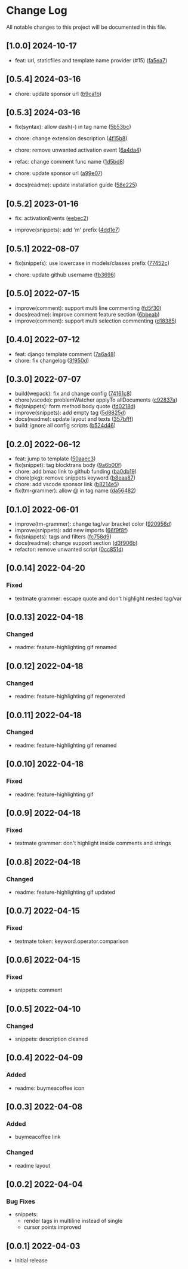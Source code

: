 # Change Log

All notable changes to this project will be documented in this file.

## [1.0.0] 2024-10-17

- feat: url, staticfiles and template name provider (#15) ([fa5ea7](https://github.com/almahdi404/code-django/commit/fa5ea7ff8395787a098f7344387ebe82d6402dae))

## [0.5.4] 2024-03-16

- chore: update sponsor url ([b9ca1b](https://github.com/almahdi404/code-django/commit/b9ca1bdbe89640b08512c7fe9caa4cd1f3019c86))

## [0.5.3] 2024-03-16

- fix(syntax): allow dash(-) in tag name ([5b53bc](https://github.com/almahdi404/code-django/commit/5b53bcd4f95a15bd777e35e9d6d1620db19a73a1))

- chore: change extension description ([4f15b8](https://github.com/almahdi404/code-django/commit/4f15b8abfdadccda3d3237f0c363bc82904edefc))

- chore: remove unwanted activation event ([6a4da4](https://github.com/almahdi404/code-django/commit/6a4da4da7c11f81877900b4dcc79781324544fd3))

- refac: change comment func name ([1d5bd8](https://github.com/almahdi404/code-django/commit/1d5bd84689cf0152c5086bd1a50f104d0ccc8c34))

- chore: update sponsor url ([a99e07](https://github.com/almahdi404/code-django/commit/a99e071e196233acebfc6ed9ac930f213b4adaf6))

- docs(readme): update installation guide ([58e225](https://github.com/almahdi404/code-django/commit/58e225778213b7f9819f7956c7a30da3b2b6ff79))

## [0.5.2] 2023-01-16

- fix: activationEvents ([eebec2](https://github.com/almahdi404/code-django/commit/eebec2441e1e65e766931c1e44ede6ae2f53cc66))

- improve(snippets): add 'm' prefix ([4dd1e7](https://github.com/almahdi404/code-django/commit/4dd1e719f2bb2e539a1b06239e473faef13bc1a7))

## [0.5.1] 2022-08-07

- fix(snippets): use lowercase in models/classes prefix ([77452c](https://github.com/almahdi404/code-django/commit/77452ce099ba6114896720cc5d7926096802e98d))

- chore: update github username ([fb3696](https://github.com/almahdi404/code-django/commit/fb3696d0d448044f81a4470fa9ac0fef0750d0fa))

## [0.5.0] 2022-07-15

- improve(comment): support multi line commenting ([fd5f30](https://github.com/almahdi404/code-django/commit/fd5f30d39f1b33d2467d396270630bd9ece3b4b3))
- docs(readme): improve comment feature section ([6bbeab](https://github.com/almahdi404/code-django/commit/6bbeabc3d67456c7a9e8c0327bf08a6fb789dedd))
- improve(comment): support multi selection commenting ([d18385](https://github.com/almahdi404/code-django/commit/d183857ab1841d21ebc9eedf49fc5cbc5216d08e))

## [0.4.0] 2022-07-12

- feat: django template comment ([7a6a48](https://github.com/almahdi404/code-django/commit/7a6a48590d995d7dc9674c4886c253a79ce8e015))
- chore: fix changelog ([3f950d](https://github.com/almahdi404/code-django/commit/3f950df5c91010f8aa0a80612d5556506f558ab0))

## [0.3.0] 2022-07-07

- build(wepack): fix and change config ([74161c8](https://github.com/almahdi404/code-django/commit/74161c8869acfabf8310f4a23ccdccaa550c616b))
- chore(vscode): problemWatcher applyTo allDocuments ([c92837a](https://github.com/almahdi404/code-django/commit/c92837a44f2d4f33279bc44464db699e7043d7c1))
- fix(snippets): form method body quote ([fd0218d](https://github.com/almahdi404/code-django/commit/fd0218d5a749d795563e400f420148c0a5371f34))
- improve(snippets): add empty tag ([5d8825d](https://github.com/almahdi404/code-django/commit/5d8825d0e1c6cf0fd66496f8069352863e3ce805))
- docs(readme): update layout and texts ([357bfff](https://github.com/almahdi404/code-django/commit/357bfff7c52ccbe6376e32eadb0023ff85a1207c))
- build: ignore all config scripts ([b524d46](https://github.com/almahdi404/code-django/commit/b524d4606dbcf4d34d5971f97061acd9c82819ab))

## [0.2.0] 2022-06-12

- feat: jump to template ([50aaec3](https://github.com/almahdi404/code-django/commit/50aaec33b603630cf0d54231e8d995d1cb0d4833))
- fix(snippet): tag blocktrans body ([9a6b00f](https://github.com/almahdi404/code-django/commit/9a6b00f92a0aa596b5158d77b9d0045f43d52a1c))
- chore: add bmac link to github funding ([ba0db19](https://github.com/almahdi404/code-django/commit/ba0db19b8b399c946b586df29261f74989a99ed2))
- chore(pkg): remove snippets keyword ([b8eaa87](https://github.com/almahdi404/code-django/commit/b8eaa8762dac17068665537b4d2fb469bcab2edf))
- chore: add vscode sponsor link ([b8214e5](https://github.com/almahdi404/code-django/commit/b8214e532b5220754f7b4e0983142063c8af735a))
- fix(tm-grammer): allow @ in tag name ([da56482](https://github.com/almahdi404/code-django/commit/da564828e9c0ac905d2267e62b5219c50e58a253))

## [0.1.0] 2022-06-01

- improve(tm-grammer): change tag/var bracket color ([920956d](https://github.com/almahdi404/code-django/commit/920956d16709a59ec63239c1ecb78100bb0fbaf9))
- improve(snippets): add new imports ([66f9f8f](https://github.com/almahdi404/code-django/commit/66f9f8fba493015a8ce00aaa8a403b437185b4f0))
- fix(snippets): tags and filters ([fc758d9](https://github.com/almahdi404/code-django/commit/fc758d9aa22792c4c8339ec15c0f2183cc9d7d55))
- docs(readme): change support section ([d3f906b](https://github.com/almahdi404/code-django/commit/d3f906b6efba9636badce3fd667cf1a535988877))
- refactor: remove unwanted script ([0cc851d](https://github.com/almahdi404/code-django/commit/0cc851d11c1db5264b9e91fc79debb7d10c38c20))

## [0.0.14] 2022-04-20

### Fixed

- textmate grammer: escape quote and don't highlight nested tag/var

## [0.0.13] 2022-04-18

### Changed

- readme: feature-highlighting gif renamed

## [0.0.12] 2022-04-18

### Changed

- readme: feature-highlighting gif regenerated

## [0.0.11] 2022-04-18

### Changed

- readme: feature-highlighting gif renamed

## [0.0.10] 2022-04-18

### Fixed

- readme: feature-highlighting gif

## [0.0.9] 2022-04-18

### Fixed

- textmate grammer: don't highlight inside comments and strings

## [0.0.8] 2022-04-18

### Changed

- readme: feature-highlighting gif updated

## [0.0.7] 2022-04-15

### Fixed

- textmate token: keyword.operator.comparison

## [0.0.6] 2022-04-15

### Fixed

- snippets: comment

## [0.0.5] 2022-04-10

### Changed

- snippets: description cleaned

## [0.0.4] 2022-04-09

### Added

- readme: buymeacoffee icon

## [0.0.3] 2022-04-08

### Added

- buymeacoffee link

### Changed

- readme layout

## [0.0.2] 2022-04-04

### Bug Fixes

- snippets:
  - render tags in multiline instead of single
  - cursor points improved

## [0.0.1] 2022-04-03

- Initial release
